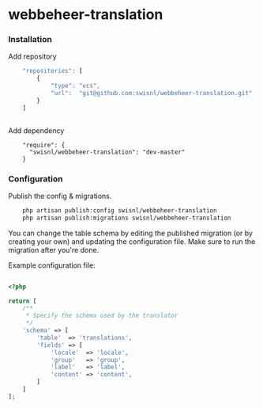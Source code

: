 webbeheer-translation
=====================

### Installation

Add repository

```javascript
  	"repositories": [
		{
			"type": "vcs",
			"url":  "git@github.com:swisnl/webbeheer-translation.git"
		}
	]
		
```

Add dependency

```javscript
	"require": {
	  "swisnl/webbeheer-translation": "dev-master"
	}
```

### Configuration

Publish the config & migrations.

```bash
	php artisan publish:config swisnl/webbeheer-translation
	php artisan publish:migrations swisnl/webbeheer-translation
```

You can change the table schema by editing the published migration (or by creating your own) and updating the configuration file. Make sure to run the migration after you're done.

Example configuration file:

```php

<?php

return [
    /**
     * Specify the schema used by the translator
     */
    'schema' => [
        'table'  => 'translations',
        'fields' => [
            'locale'  => 'locale',
            'group'   => 'group',
            'label'   => 'label',
            'content' => 'content',
        ]
    ]
];

```
